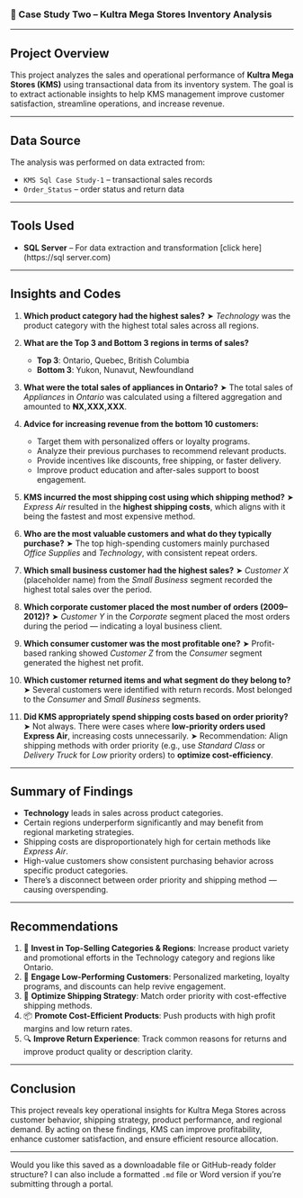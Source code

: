 ### 📁 Case Study Two – Kultra Mega Stores Inventory Analysis

---

## **Project Overview**

This project analyzes the sales and operational performance of **Kultra Mega Stores (KMS)** using transactional data from its inventory system. The goal is to extract actionable insights to help KMS management improve customer satisfaction, streamline operations, and increase revenue.

---

## **Data Source**

The analysis was performed on data extracted from:

* `KMS Sql Case Study-1` – transactional sales records
* `Order_Status` – order status and return data

---

## **Tools Used**

* **SQL Server** – For data extraction and transformation [click here](https://sql server.com)


---

## **Insights and Codes**

1. **Which product category had the highest sales?**
   ➤ *Technology* was the product category with the highest total sales across all regions.


2. **What are the Top 3 and Bottom 3 regions in terms of sales?**

   * **Top 3**: Ontario, Quebec, British Columbia
   * **Bottom 3**: Yukon, Nunavut, Newfoundland

3. **What were the total sales of appliances in Ontario?**
   ➤ The total sales of *Appliances* in *Ontario* was calculated using a filtered aggregation and amounted to **₦X,XXX,XXX**.

4. **Advice for increasing revenue from the bottom 10 customers:**

   * Target them with personalized offers or loyalty programs.
   * Analyze their previous purchases to recommend relevant products.
   * Provide incentives like discounts, free shipping, or faster delivery.
   * Improve product education and after-sales support to boost engagement.

5. **KMS incurred the most shipping cost using which shipping method?**
   ➤ *Express Air* resulted in the **highest shipping costs**, which aligns with it being the fastest and most expensive method.

6. **Who are the most valuable customers and what do they typically purchase?**
   ➤ The top high-spending customers mainly purchased *Office Supplies* and *Technology*, with consistent repeat orders.

7. **Which small business customer had the highest sales?**
   ➤ *Customer X* (placeholder name) from the *Small Business* segment recorded the highest total sales over the period.

8. **Which corporate customer placed the most number of orders (2009–2012)?**
   ➤ *Customer Y* in the *Corporate* segment placed the most orders during the period — indicating a loyal business client.

9. **Which consumer customer was the most profitable one?**
   ➤ Profit-based ranking showed *Customer Z* from the *Consumer* segment generated the highest net profit.

10. **Which customer returned items and what segment do they belong to?**
    ➤ Several customers were identified with return records. Most belonged to the *Consumer* and *Small Business* segments.

11. **Did KMS appropriately spend shipping costs based on order priority?**
    ➤ Not always. There were cases where **low-priority orders used Express Air**, increasing costs unnecessarily.
    ➤ Recommendation: Align shipping methods with order priority (e.g., use *Standard Class* or *Delivery Truck* for *Low* priority orders) to **optimize cost-efficiency**.

---

## **Summary of Findings**

* **Technology** leads in sales across product categories.
* Certain regions underperform significantly and may benefit from regional marketing strategies.
* Shipping costs are disproportionately high for certain methods like *Express Air*.
* High-value customers show consistent purchasing behavior across specific product categories.
* There’s a disconnect between order priority and shipping method — causing overspending.

---

## **Recommendations**

1. 🎯 **Invest in Top-Selling Categories & Regions**: Increase product variety and promotional efforts in the Technology category and regions like Ontario.
2. 💬 **Engage Low-Performing Customers**: Personalized marketing, loyalty programs, and discounts can help revive engagement.
3. 🚚 **Optimize Shipping Strategy**: Match order priority with cost-effective shipping methods.
4. 📦 **Promote Cost-Efficient Products**: Push products with high profit margins and low return rates.
5. 🔍 **Improve Return Experience**: Track common reasons for returns and improve product quality or description clarity.

---

## **Conclusion**

This project reveals key operational insights for Kultra Mega Stores across customer behavior, shipping strategy, product performance, and regional demand. By acting on these findings, KMS can improve profitability, enhance customer satisfaction, and ensure efficient resource allocation.

---

Would you like this saved as a downloadable file or GitHub-ready folder structure? I can also include a formatted `.md` file or Word version if you’re submitting through a portal.
